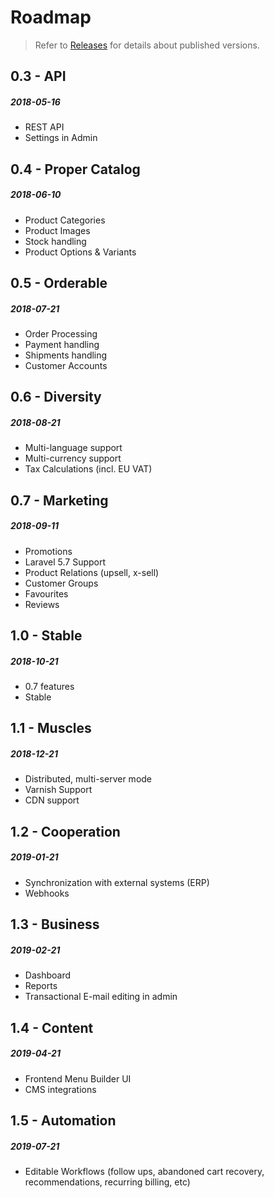 # Roadmap

> Refer to [Releases](releases.md) for details about published versions.

## 0.3 - API
##### 2018-05-16

- REST API
- Settings in Admin

## 0.4 - Proper Catalog
##### 2018-06-10

- Product Categories
- Product Images
- Stock handling
- Product Options & Variants

## 0.5 - Orderable
##### 2018-07-21

- Order Processing
- Payment handling
- Shipments handling
- Customer Accounts

## 0.6 - Diversity
##### 2018-08-21

- Multi-language support
- Multi-currency support
- Tax Calculations (incl. EU VAT)

## 0.7 - Marketing
##### 2018-09-11

- Promotions
- Laravel 5.7 Support
- Product Relations (upsell, x-sell)
- Customer Groups
- Favourites
- Reviews

## 1.0 - Stable
##### 2018-10-21

- 0.7 features
- Stable

## 1.1 - Muscles
##### 2018-12-21

- Distributed, multi-server mode
- Varnish Support
- CDN support

## 1.2 - Cooperation
##### 2019-01-21

- Synchronization with external systems (ERP)
- Webhooks

## 1.3 - Business
##### 2019-02-21

- Dashboard
- Reports
- Transactional E-mail editing in admin

## 1.4 - Content
##### 2019-04-21

- Frontend Menu Builder UI
- CMS integrations

## 1.5 - Automation
##### 2019-07-21

- Editable Workflows (follow ups, abandoned cart recovery,
  recommendations, recurring billing, etc)
